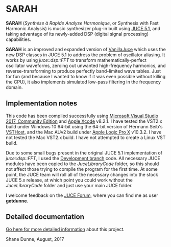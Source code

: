 # SARAH
**SARAH** (*Synthèse à Rapide Analyse Harmonique*, or Synthesis with Fast Harmonic Analysis) is music synthesizer plug-in built using [JUCE 5.1](https://www.juce.com/), and taking advantage of its newly-added DSP (digital signal processing) capabilities.

**SARAH** is an improved and expanded version of [VanillaJuce](https://github.com/getdunne/VanillaJuce) which uses the new DSP classes in JUCE 5.1 to address the problem of oscillator aliasing. It works by using *juce::dsp::FFT* to transform mathematically-perfect oscillator waveforms, zeroing out unwanted high-frequency harmonics, and reverse-transforming to produce perfectly band-limited wave tables. Just for fun (and because I wanted to know if it was even possible without killing the CPU), it also implements simulated low-pass filtering in the frequency domain.

## Implementation notes ##
This code has been compiled successfully using [Microsoft Visual Studio 2017, Community Edition](https://www.visualstudio.com/community) and [Apple Xcode](https://developer.apple.com/xcode/) v8.2.1. I have tested the VST2.x build under Windows 10 64-bit using the 64-bit version of Hermann Seib's [VSTHost](http://www.hermannseib.com/english/vsthost.htm), and the Mac AUv2 build under [Apple Logic Pro X](https://www.apple.com/ca/logic-pro/what-is/) v10.3.2. I have not tested the Mac VST2.x build. I have not attempted to create a Linux VST build.

Due to some small bugs present in the original JUCE 5.1 implementation of *juce::dsp::FFT*, I used the [Development branch](https://github.com/WeAreROLI/JUCE/tree/develop) code. All necessary JUCE modules have been copied to the *JuceLibraryCode* folder, so this should not affect those trying to compile the program for the first time. At some point, the JUCE team will roll all of the necessary changes into the stock JUCE 5.x release, at which point you could work without the *JuceLibraryCode* folder and just use your main JUCE folder.

I welcome feedback on the [JUCE Forum](https://forum.juce.com/), where you can find me as user **getdunne**.

## Detailed documentation ##

[Go here for more detailed information](http://getdunne.net/wiki/doku.php?id=sarah) about this project.

Shane Dunne,
August, 2017
